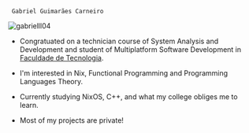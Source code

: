```
 Gabriel Guimarães Carneiro
```

<img src="https://komarev.com/ghpvc/?username=gabrielll04&label=Profile%20views&color=0e75b6&style=flat" alt="gabrielll04" />

 - Congratuated on a technician course of System Analysis and Development and student of Multiplatform Software Development in <a href="http://www.fatecsp.br/">Faculdade de Tecnologia</a>.
   
 - I'm interested in Nix, Functional Programming and Programming Languages Theory.
 
 - Currently studying NixOS, C++, and what my college obliges me to learn.
   
 - Most of my projects are private!

<!-- <img height="180em" src="https://github-readme-stats.vercel.app/api/top-langs/?username=Gabrielll04&layout=compact&hide=HTML"/>
